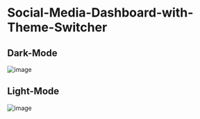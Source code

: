 # Social-Media-Dashboard-with-Theme-Switcher
## Dark-Mode
![image](https://user-images.githubusercontent.com/75538711/224716433-69323d8f-ce62-4d63-ba5d-6af9e75729d2.png)
## Light-Mode
![image](https://user-images.githubusercontent.com/75538711/224719818-2f3765ef-2aae-480e-b68e-6ecc06bc531e.png)
